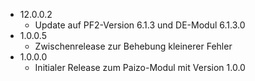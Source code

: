 - 12.0.0.2
    - Update auf PF2-Version 6.1.3 und DE-Modul 6.1.3.0
- 1.0.0.5
    - Zwischenrelease zur Behebung kleinerer Fehler
- 1.0.0.0
    - Initialer Release zum Paizo-Modul mit Version 1.0.0
